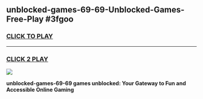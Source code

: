 
## unblocked-games-69-69-Unblocked-Games-Free-Play #3fgoo
<h3>
<a href="https://us.freeplayer.one?title=unblocked-games-69-69&ref=9M">CLICK TO PLAY</a></h3>
<hr>

<h3>
<a href="https://us.freeplayer.one?title=unblocked-games-69-69&ref=9M">CLICK 2 PLAY</a>
  
</h3>

<a href="https://us.freeplayer.one?title=unblocked-games-69-69&ref=9M"><img src="https://clearcache.store/games.png"></a>


**unblocked-games-69-69 games unblocked: Your Gateway to Fun and Accessible Online Gaming**
